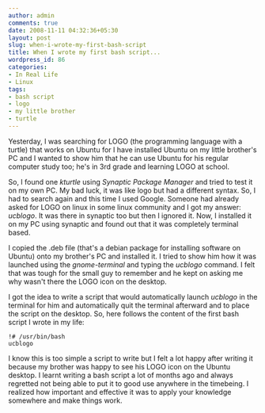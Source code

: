 ```yaml
---
author: admin
comments: true
date: 2008-11-11 04:32:36+05:30
layout: post
slug: when-i-wrote-my-first-bash-script
title: When I wrote my first bash script...
wordpress_id: 86
categories:
- In Real Life
- Linux
tags:
- bash script
- logo
- my little brother
- turtle
---
```


Yesterday, I was searching for LOGO (the programming language with a turtle) that works on Ubuntu for I have installed Ubuntu on my little brother's PC and I wanted to show him that he can use Ubuntu for his regular computer study too; he's in 3rd grade and learning LOGO at school.

So, I found one _kturtle_ using _Synaptic Package Manager_ and tried to test it on my own PC. My bad luck, it was like logo but had a different syntax. So, I had to search again and this time I used Google. Someone had already asked for LOGO on linux in some linux community and I got my answer: _ucblogo_. It was there in synaptic too but then I ignored it. Now, I installed it on my PC using synaptic and found out that it was completely terminal based.

I copied the .deb file (that's a debian package for installing software on Ubuntu) onto my brother's PC and installed it. I tried to show him how it was launched using the _gnome-terminal_ and typing the _ucblogo_ command. I felt that was tough for the small guy to remember and he kept on asking me why wasn't there the LOGO icon on the desktop.

I got the idea to write a script that would automatically launch _ucblogo_ in the terminal for him and automatically quit the terminal afterward and to place the script on the desktop. So, here follows the content of the first bash script I wrote in my life:

    
    !# /usr/bin/bash
    ucblogo


I know this is too simple a script to write but I felt a lot happy after writing it because my brother was happy to see his LOGO icon on the Ubuntu desktop. I learnt writing a bash script a lot of months ago and always regretted not being able to put it to good use anywhere in the timebeing. I realized how important and effective it was to apply your knowledge somewhere and make things work.
